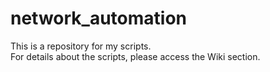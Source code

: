 # network_automation
This is a repository for my scripts.<br>
For details about the scripts, please access the Wiki section.

